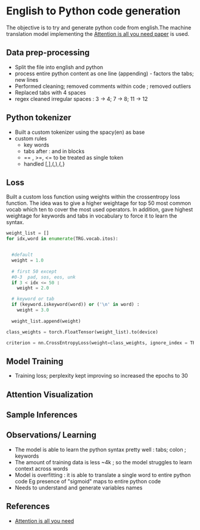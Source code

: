# English to Python code generation  

The objective is to try and generate python code from english.The machine translation model implementing the [Attention is all you need paper](https://arxiv.org/abs/1706.03762) is used. 

## Data prep-processing

*  Split the file into english and python
*  process entire python content as one line (appending) - factors the tabs; new lines
*  Performed cleaning; removed comments within code ; removed outliers
*  Replaced tabs with 4 spaces
*  regex cleaned irregular spaces : 3 -> 4; 7 -> 8; 11 -> 12 

## Python tokenizer

* Built a custom tokenizer using the spacy(en) as base  
* custom rules
  * key words
  * tabs after : and in blocks
  * == , >=, <= to be treated as single token
  * handled [,],(,),{,}   

## Loss

Built a custom loss function using weights within the crossentropy loss function. The idea was to give a higher weightage for top 50 most common vocab which ten to cover the most used operators. In addition, gave highest weightage for keywords and tabs in vocabulary to force it to learn the syntax.

```python
weight_list = []
for idx,word in enumerate(TRG.vocab.itos):


  #default
  weight = 1.0 
  
  # first 50 except
  #0-3  pad, sos, eos, unk
  if 3 < idx <= 50 :
    weight = 2.0 

  # keyword or tab 
  if (keyword.iskeyword(word)) or ('\n' in word) :
    weight = 3.0
  
  weight_list.append(weight)

class_weights = torch.FloatTensor(weight_list).to(device)

criterion = nn.CrossEntropyLoss(weight=class_weights, ignore_index = TRG_PAD_IDX)
```


## Model Training

* Training loss; perplexity kept improving so increased the epochs to 30

## Attention Visualization

## Sample Inferences

## Observations/ Learning

* The model is able to learn the python syntax pretty well : tabs; colon ; keywords
* The amount of training data is less ~4k ; so the model struggles to learn context across words
* Model is overfitting : it is able to translate a single word to entire python code Eg presence of "sigmoid" maps to entire python code
* Needs to understand and generate variables names

## References

* [Attention is all you need](https://arxiv.org/pdf/1706.03762.pdf)
